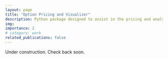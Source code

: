 ```yaml
---
layout: page
title: "Option Pricing and Visualizer"
description: Python package designed to assist in the pricing and analysis of financial options.
img: 
importance: 2
# category: work
related_publications: false
---
```


Under construction. Check back soon.
